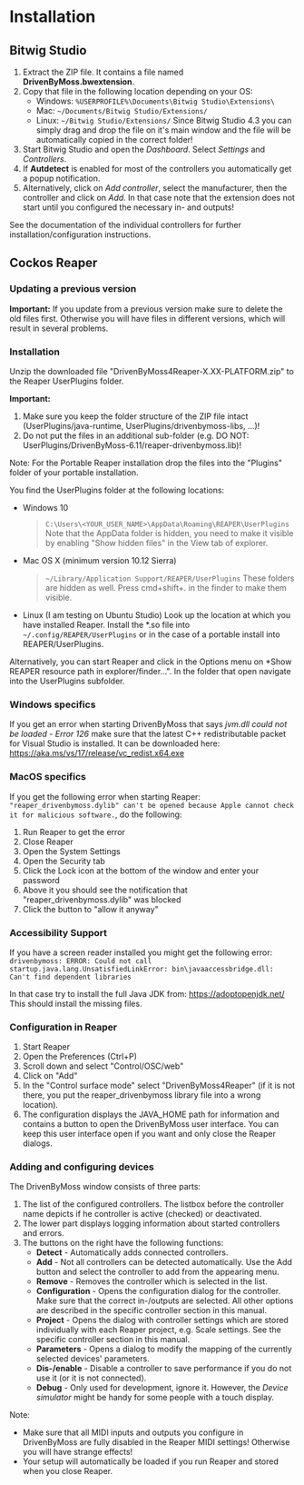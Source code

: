 # Installation

## Bitwig Studio

1. Extract the ZIP file. It contains a file named **DrivenByMoss.bwextension**.
2. Copy that file in the following location depending on your OS:
   * Windows: `%USERPROFILE%\Documents\Bitwig Studio\Extensions\`
   * Mac: `~/Documents/Bitwig Studio/Extensions/`
   * Linux:   `~/Bitwig Studio/Extensions/`
   Since Bitwig Studio 4.3 you can simply drag and drop the file on it's main window and the file will be automatically copied in the correct folder!
3. Start Bitwig Studio and open the *Dashboard*. Select *Settings* and *Controllers*.
4. If **Autdetect** is enabled for most of the controllers you automatically get a popup notification.
5. Alternatively, click on *Add controller*, select the manufacturer, then the controller and click on *Add*. In that case note that the extension does not start until you configured the necessary in- and outputs!

See the documentation of the individual controllers for further installation/configuration instructions.

## Cockos Reaper

### Updating a previous version

**Important:** If you update from a previous version make sure to delete the old files first. Otherwise you will have files in different versions, which will result in several problems.

### Installation

Unzip the downloaded file "DrivenByMoss4Reaper-X.XX-PLATFORM.zip" to the Reaper UserPlugins folder.
   
**Important:**

1. Make sure you keep the folder structure of the ZIP file intact
   (UserPlugins/java-runtime, UserPlugins/drivenbymoss-libs, ...)!
2. Do not put the files in an additional sub-folder 
   (e.g. DO NOT: UserPlugins/DrivenByMoss-6.11/reaper-drivenbymoss.lib)!

Note: For the Portable Reaper installation drop the files into the "Plugins" 
folder of your portable installation.

You find the UserPlugins folder at the following locations:

* Windows 10
   > `C:\Users\<YOUR_USER_NAME>\AppData\Roaming\REAPER\UserPlugins`
   Note that the AppData folder is hidden, you need to make it visible
   by enabling "Show hidden files" in the View tab of explorer.

* Mac OS X (minimum version 10.12 Sierra)
   > `~/Library/Application Support/REAPER/UserPlugins`
   These folders are hidden as well. Press cmd+shift+. in the finder
   to make them visible.

* Linux (I am testing on Ubuntu Studio)
   Look up the location at which you have installed Reaper. 
   Install the *.so file into `~/.config/REAPER/UserPlugins` or in the case of a 
   portable install into REAPER/UserPlugins.

Alternatively, you can start Reaper and click in the Options menu on *Show REAPER resource path in explorer/finder...".
In the folder that open navigate into the UserPlugins subfolder.

### Windows specifics

If you get an error when starting DrivenByMoss that says *jvm.dll could not be loaded - Error 126* make sure that the latest C++ redistributable packet for Visual Studio is installed. It can be downloaded here:
https://aka.ms/vs/17/release/vc_redist.x64.exe

### MacOS specifics

If you get the following error when starting Reaper:  `"reaper_drivenbymoss.dylib" can't be opened because Apple cannot check it for malicious software.`,
do the following:

1. Run Reaper to get the error
2. Close Reaper
3. Open the System Settings
4. Open the Security tab
5. Click the Lock icon at the bottom of the window and enter your password
6. Above it you should see the notification that "reaper_drivenbymoss.dylib" was blocked
7. Click the button to "allow it anyway"

### Accessibility Support

If you have a screen reader installed you might get the following error:
`drivenbymoss: ERROR: Could not call startup.java.lang.UnsatisfiedLinkError: bin\javaaccessbridge.dll: Can't find dependent libraries`

In that case try to install the full Java JDK from: https://adoptopenjdk.net/
This should install the missing files.

### Configuration in Reaper

1. Start Reaper
2. Open the Preferences (Ctrl+P)
3. Scroll down and select "Control/OSC/web"
4. Click on "Add"
5. In the "Control surface mode" select "DrivenByMoss4Reaper" (if it is not 
   there, you put the reaper_drivenbymoss library file into a wrong location).
6. The configuration displays the JAVA_HOME path for information and contains
   a button to open the DrivenByMoss user interface. You can keep this user 
   interface open if you want and only close the Reaper dialogs.

### Adding and configuring devices

The DrivenByMoss window consists of three parts:

1. The list of the configured controllers. The listbox before the controller name depicts if he controller is active (checked) or deactivated.
2. The lower part displays logging information about started controllers and errors.
3. The buttons on the right have the following functions:
   * **Detect** - Automatically adds connected controllers.
   * **Add** - Not all controllers can be detected automatically. Use the Add button and select the controller to add from the appearing menu.
   * **Remove** - Removes the controller which is selected in the list.
   * **Configuration** - Opens the configuration dialog for the controller. Make sure that the correct in-/outputs are selected. All other options are described in the specific controller section in this manual.
   * **Project** - Opens the dialog with controller settings which are stored individually with each Reaper project, e.g. Scale settings. See the specific controller section in this manual.
   * **Parameters** - Opens a dialog to modify the mapping of the currently selected devices' parameters.
   * **Dis-/enable** - Disable a controller to save performance if you do not use it (or it is not connected).
   * **Debug** - Only used for development, ignore it. However, the *Device simulator* might be handy for some people with a touch display.

Note:

* Make sure that all MIDI inputs and outputs you configure in DrivenByMoss are fully disabled in the Reaper MIDI settings! Otherwise you will have strange effects!
* Your setup will automatically be loaded if you run Reaper and stored when you close Reaper.

<div style="page-break-after: always; visibility: hidden"> 
\pagebreak 
</div>

